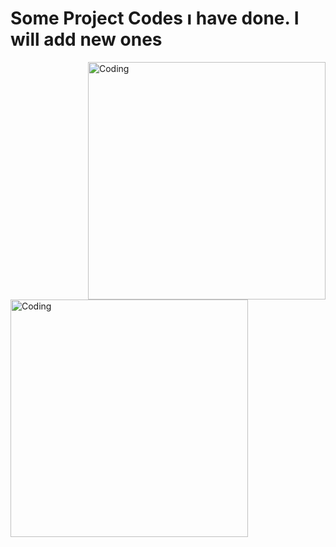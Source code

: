 # Some Project Codes ı have done. I will add new ones
<img align="right" alt="Coding" width="380" src=https://media0.giphy.com/media/Y1msM5bjyXra05Hnxc/giphy.webp>

<img align="left" alt="Coding" width="380" src=https://media4.giphy.com/media/UtTHjD5yQPaF3ir8lv/giphy.webp>


